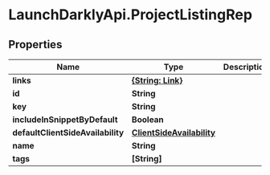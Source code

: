 # LaunchDarklyApi.ProjectListingRep

## Properties

Name | Type | Description | Notes
------------ | ------------- | ------------- | -------------
**links** | [**{String: Link}**](Link.md) |  | 
**id** | **String** |  | 
**key** | **String** |  | 
**includeInSnippetByDefault** | **Boolean** |  | 
**defaultClientSideAvailability** | [**ClientSideAvailability**](ClientSideAvailability.md) |  | [optional] 
**name** | **String** |  | 
**tags** | **[String]** |  | 


